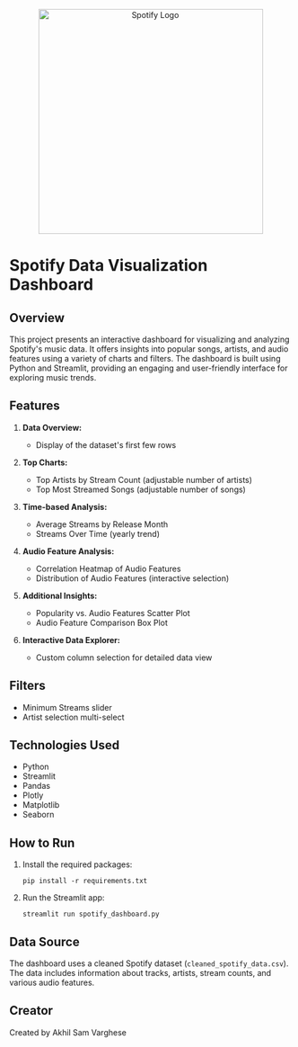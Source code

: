 <p align="center">
  <img src="https://storage.googleapis.com/pr-newsroom-wp/1/2018/11/Spotify_Logo_RGB_Green.png" alt="Spotify Logo" width="400"/>
</p>

# Spotify Data Visualization Dashboard

## Overview

This project presents an interactive dashboard for visualizing and analyzing Spotify's music data. It offers insights into popular songs, artists, and audio features using a variety of charts and filters. The dashboard is built using Python and Streamlit, providing an engaging and user-friendly interface for exploring music trends.

## Features

1. **Data Overview:** 
   - Display of the dataset's first few rows

2. **Top Charts:**
   - Top Artists by Stream Count (adjustable number of artists)
   - Top Most Streamed Songs (adjustable number of songs)

3. **Time-based Analysis:**
   - Average Streams by Release Month
   - Streams Over Time (yearly trend)

4. **Audio Feature Analysis:**
   - Correlation Heatmap of Audio Features
   - Distribution of Audio Features (interactive selection)

5. **Additional Insights:**
   - Popularity vs. Audio Features Scatter Plot
   - Audio Feature Comparison Box Plot

6. **Interactive Data Explorer:**
   - Custom column selection for detailed data view

## Filters

- Minimum Streams slider
- Artist selection multi-select

## Technologies Used

- Python
- Streamlit
- Pandas
- Plotly
- Matplotlib
- Seaborn

## How to Run

1. Install the required packages:
   ```
   pip install -r requirements.txt
   ```
2. Run the Streamlit app:
   ```
   streamlit run spotify_dashboard.py
   ```

## Data Source

The dashboard uses a cleaned Spotify dataset (`cleaned_spotify_data.csv`). The data includes information about tracks, artists, stream counts, and various audio features.

## Creator

Created by Akhil Sam Varghese

